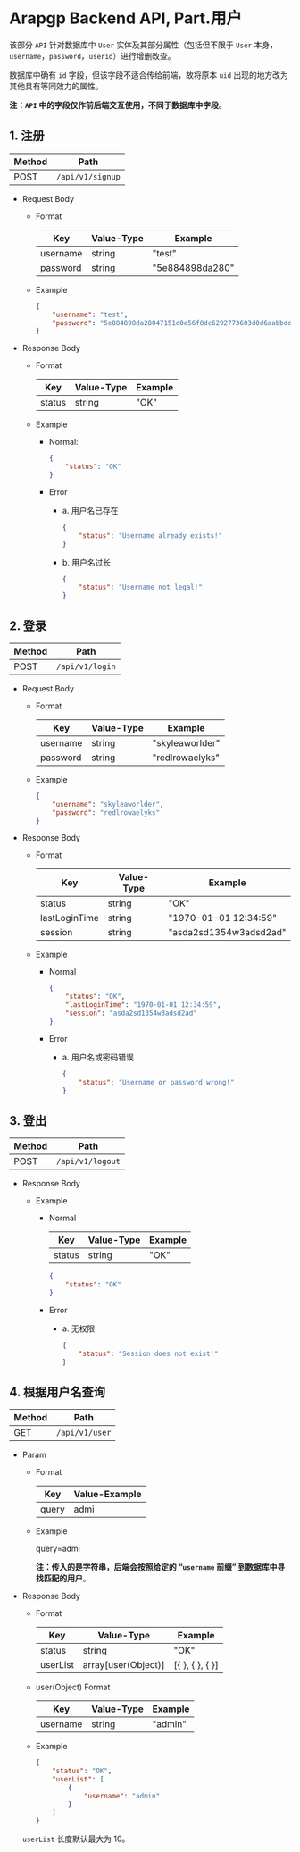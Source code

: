 
# Arapgp Backend API, Part.用户

该部分 `API` 针对数据库中 `User` 实体及其部分属性（包括但不限于 `User` 本身，`username`，`password`，`userid`）进行增删改查。

数据库中确有 `id` 字段，但该字段不适合传给前端，故将原本 `uid` 出现的地方改为其他具有等同效力的属性。

**注：`API` 中的字段仅作前后端交互使用，不同于数据库中字段**。

## 1. 注册

|Method|Path|
|-|-|
| POST | `/api/v1/signup` |

* Request Body

  * Format

    | Key | Value-Type | Example |
    |-|-|-|
    | username | string | "test" |
    | password | string | "5e884898da280" |

  * Example

    ```json
    {
        "username": "test",
        "password": "5e884898da28047151d0e56f8dc6292773603d0d6aabbdd62a11ef721d1542d8"
    }
    ```

* Response Body

  * Format

    | Key | Value-Type | Example |
    |-|-|-|
    | status | string | "OK" |

  * Example

    * Normal:

      ```json
      {
          "status": "OK"
      }
      ```

    * Error

      * a. 用户名已存在

        ```json
        {
            "status": "Username already exists!"
        }
        ```

      * b. 用户名过长

        ```json
        {
            "status": "Username not legal!"
        }
        ```

## 2. 登录

|Method|Path|
|-|-|
| POST | `/api/v1/login` |

* Request Body

  * Format

    | Key | Value-Type | Example |
    |-|-|-|
    | username | string | "skyleaworlder" |
    | password | string | "redlrowaelyks" |

  * Example

    ```json
    {
        "username": "skyleaworlder",
        "password": "redlrowaelyks"
    }
    ```

* Response Body

  * Format

    | Key | Value-Type | Example |
    |-|-|-|
    | status | string | "OK" |
    | lastLoginTime | string | "1970-01-01 12:34:59" |
    | session | string | "asda2sd1354w3adsd2ad" |

  * Example

    * Normal

      ```json
      {
          "status": "OK",
          "lastLoginTime": "1970-01-01 12:34:59",
          "session": "asda2sd1354w3adsd2ad"
      }
      ```

    * Error

      * a. 用户名或密码错误

        ```json
        {
            "status": "Username or password wrong!"
        }
        ```

## 3. 登出

|Method|Path|
|-|-|
| POST | `/api/v1/logout` |

* Response Body

  * Example

    * Normal

      | Key | Value-Type | Example |
      |-|-|-|
      | status | string | "OK" |

      ```json
      {
          "status": "OK"
      }
      ```

    * Error

      * a. 无权限

        ```json
        {
            "status": "Session does not exist!"
        }
        ```

## 4. 根据用户名查询

|Method|Path|
|-|-|
| GET | `/api/v1/user` |

* Param

  * Format

    |Key|Value-Example|
    |-|-|
    | query | admi |

  * Example

    query=admi

    **注：传入的是字符串，后端会按照给定的 “`username` 前缀” 到数据库中寻找匹配的用户**。

* Response Body

  * Format

    | Key | Value-Type | Example |
    |-|-|-|
    | status | string | "OK" |
    | userList | array[user(Object)] | [{ }, { }, { }] |

  * user(Object) Format

    | Key | Value-Type | Example |
    |-|-|-|
    | username | string | "admin" |

  * Example

    ```json
    {
        "status": "OK",
        "userList": [
            {
                "username": "admin"
            }
        ]
    }
    ```

  `userList` 长度默认最大为 10。
